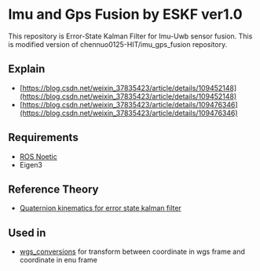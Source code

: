 # Imu and Gps Fusion by ESKF ver1.0
This repository is Error-State Kalman Filter for Imu-Uwb sensor fusion.
This is modified version of chennuo0125-HIT/imu_gps_fusion repository.
## Explain
- [https://blog.csdn.net/weixin_37835423/article/details/109452148](https://blog.csdn.net/weixin_37835423/article/details/109452148)
- [https://blog.csdn.net/weixin_37835423/article/details/109476346](https://blog.csdn.net/weixin_37835423/article/details/109476346)

## Requirements

- [ROS Noetic](http://wiki.ros.org/kinetic/Installation/Ubuntu)
- Eigen3

## Reference Theory

- [Quaternion kinematics for error state kalman filter](http://www.iri.upc.edu/people/jsola/JoanSola/objectes/notes/kinematics.pdf)

## Used in

- [wgs_conversions]( https://github.com/gyjun0230/wgs_conversions ) for transform between coordinate in wgs frame and coordinate in enu frame



